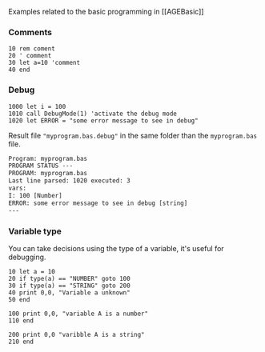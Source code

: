 Examples related to the basic programming in [[AGEBasic]]

### Comments 

```Basic
10 rem coment
20 ' comment
30 let a=10 'comment
40 end
```

### Debug


```basic
1000 let i = 100
1010 call DebugMode(1) 'activate the debug mode
1020 let ERROR = "some error message to see in debug"
```

Result file `"myprogram.bas.debug"` in the same folder than the `myprogram.bas` file.

```txt
Program: myprogram.bas
PROGRAM STATUS ---
PROGRAM: myprogram.bas
Last line parsed: 1020 executed: 3
vars: 
I: 100 [Number]
ERROR: some error message to see in debug [string]
---
```

### Variable type

You can take decisions using the type of a variable, it's useful for debugging.

```BASIC
10 let a = 10
20 if type(a) == "NUMBER" goto 100
30 if type(a) == "STRING" goto 200
40 print 0,0, "Variable a unknown"
50 end

100 print 0,0, "variable A is a number"
110 end

200 print 0,0 "varibble A is a string"
210 end

```
